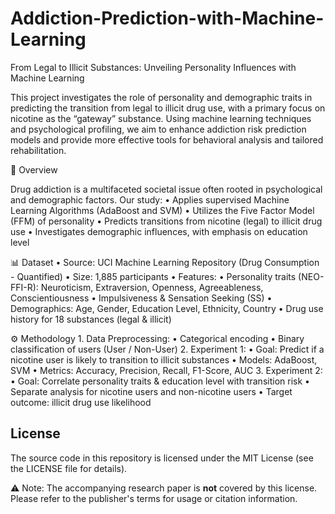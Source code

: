 # Addiction-Prediction-with-Machine-Learning

From Legal to Illicit Substances: Unveiling Personality Influences with Machine Learning

This project investigates the role of personality and demographic traits in predicting the transition from legal to illicit drug use, with a primary focus on nicotine as the “gateway” substance. Using machine learning techniques and psychological profiling, we aim to enhance addiction risk prediction models and provide more effective tools for behavioral analysis and tailored rehabilitation.

🧠 Overview

Drug addiction is a multifaceted societal issue often rooted in psychological and demographic factors. Our study:
	•	Applies supervised Machine Learning Algorithms (AdaBoost and SVM)
	•	Utilizes the Five Factor Model (FFM) of personality
	•	Predicts transitions from nicotine (legal) to illicit drug use
	•	Investigates demographic influences, with emphasis on education level

📊 Dataset
	•	Source: UCI Machine Learning Repository (Drug Consumption - Quantified)
	•	Size: 1,885 participants
	•	Features:
	•	Personality traits (NEO-FFI-R): Neuroticism, Extraversion, Openness, Agreeableness, Conscientiousness
	•	Impulsiveness & Sensation Seeking (SS)
	•	Demographics: Age, Gender, Education Level, Ethnicity, Country
	•	Drug use history for 18 substances (legal & illicit)

⚙️ Methodology
	1.	Data Preprocessing:
	•	Categorical encoding
	•	Binary classification of users (User / Non-User)
	2.	Experiment 1:
	•	Goal: Predict if a nicotine user is likely to transition to illicit substances
	•	Models: AdaBoost, SVM
	•	Metrics: Accuracy, Precision, Recall, F1-Score, AUC
	3.	Experiment 2:
	•	Goal: Correlate personality traits & education level with transition risk
	•	Separate analysis for nicotine users and non-nicotine users
	•	Target outcome: illicit drug use likelihood


## License

The source code in this repository is licensed under the MIT License (see the LICENSE file for details).

⚠️ Note: The accompanying research paper is **not** covered by this license. Please refer to the publisher's terms for usage or citation information.
